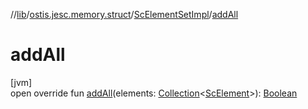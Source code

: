 //[lib](../../../index.md)/[ostis.jesc.memory.struct](../index.md)/[ScElementSetImpl](index.md)/[addAll](add-all.md)

# addAll

[jvm]\
open override fun [addAll](add-all.md)(elements: [Collection](https://kotlinlang.org/api/latest/jvm/stdlib/kotlin.collections/-collection/index.html)&lt;[ScElement](../../ostis.jesc.memory.element/-sc-element/index.md)&gt;): [Boolean](https://kotlinlang.org/api/latest/jvm/stdlib/kotlin/-boolean/index.html)

